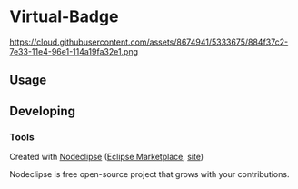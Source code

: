 

# Virtual-Badge

https://cloud.githubusercontent.com/assets/8674941/5333675/884f37c2-7e33-11e4-96e1-114a19fa32e1.png

## Usage



## Developing



### Tools

Created with [Nodeclipse](https://github.com/Nodeclipse/nodeclipse-1)
 ([Eclipse Marketplace](http://marketplace.eclipse.org/content/nodeclipse), [site](http://www.nodeclipse.org))   

Nodeclipse is free open-source project that grows with your contributions.

